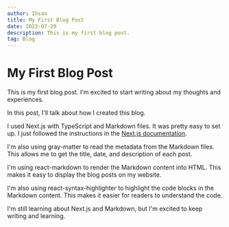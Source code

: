 ```yaml
---
author: Ihsan
title: My First Blog Post
date: 2023-07-20
description: This is my first blog post.
tag: Blog
---
```


# My First Blog Post

This is my first blog post. I'm excited to start writing about my thoughts and experiences.

In this post, I'll talk about how I created this blog.

I used Next.js with TypeScript and Markdown files. It was pretty easy to set up. I just followed the instructions in the [Next.js documentation](https://nextjs.org/docs/getting-started).

I'm also using gray-matter to read the metadata from the Markdown files. This allows me to get the title, date, and description of each post.

I'm using react-markdown to render the Markdown content into HTML. This makes it easy to display the blog posts on my website.

I'm also using react-syntax-highlighter to highlight the code blocks in the Markdown content. This makes it easier for readers to understand the code.

I'm still learning about Next.js and Markdown, but I'm excited to keep writing and learning.
